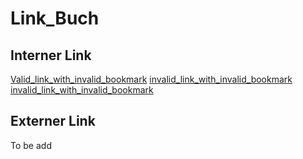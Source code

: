 # Link_Buch


## Interner Link
[Valid_link_with_invalid_bookmark](Link_ListNested.md#123)
[invalid_link_with_invalid_bookmark](Link_ListNest.md#123)
[invalid_link_with_invalid_bookmark](Link_ListNest.md#bookmarktarget)

## Externer Link
To be add